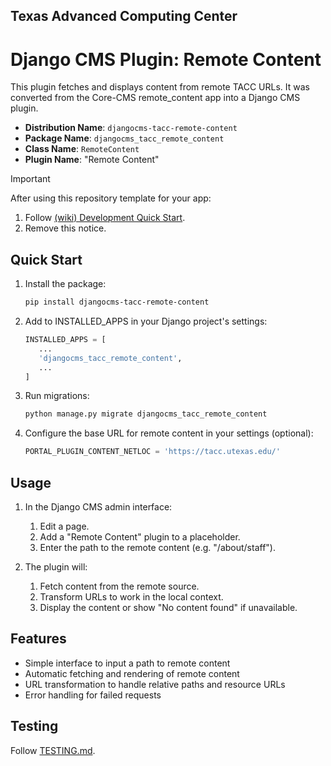 ## Texas Advanced Computing Center
# Django CMS Plugin: Remote Content

This plugin fetches and displays content from remote TACC URLs. It was converted from the Core-CMS remote_content app into a Django CMS plugin.

- __Distribution Name__: `djangocms-tacc-remote-content`
- __Package Name__: `djangocms_tacc_remote_content`
- __Class Name__: `RemoteContent`
- __Plugin Name__: "Remote Content"


> [!IMPORTANT]
> After using this repository template for your app:
>
> 1. Follow [(wiki) Development Quick Start](https://github.com/TACC/Django-App/wiki/Development-Quick-Start).
> 2. Remove this notice.


## Quick Start

1. Install the package:

   ```bash
   pip install djangocms-tacc-remote-content
   ```

2. Add to INSTALLED_APPS in your Django project's settings:

   ```python
   INSTALLED_APPS = [
      ...
      'djangocms_tacc_remote_content',
      ...
   ]
   ```

3. Run migrations:

   ```bash
   python manage.py migrate djangocms_tacc_remote_content
   ```

4. Configure the base URL for remote content in your settings (optional):

   ```python
   PORTAL_PLUGIN_CONTENT_NETLOC = 'https://tacc.utexas.edu/'
   ```

## Usage

1. In the Django CMS admin interface:
   1. Edit a page.
   2. Add a "Remote Content" plugin to a placeholder.
   3. Enter the path to the remote content (e.g. "/about/staff").

2. The plugin will:
   1. Fetch content from the remote source.
   2. Transform URLs to work in the local context.
   3. Display the content or show "No content found" if unavailable.

## Features

- Simple interface to input a path to remote content
- Automatic fetching and rendering of remote content
- URL transformation to handle relative paths and resource URLs
- Error handling for failed requests

## Testing

Follow [TESTING.md](TESTING.md).
